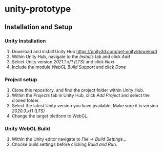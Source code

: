 # unity-prototype
## Installation and Setup
### Unity Installation
1. Download and install Unity Hub https://unity3d.com/get-unity/download
2. Within Unity Hub, navigate to the _Installs_ tab and click _Add_
3. Select Unity version _2021.1.xf1 (LTS)_ and click _Next_
4. Include the module _WebGL Build Support_ and click _Done_

### Project setup
1. Clone this repository, and find the project folder within Unity Hub.
2. Within the _Projects_ tab in Unity Hub, click _Add Project_ and select the cloned folder.
3. Select the latest Unity version you have available. Make sure it is version _2020.3.xf1 (LTS)_
4. Change the target platform to WebGL.

### Unity WebGL Build
1. Within the Unity editor navigate to _File -> Build Settings..._
2. Choose build settings before clicking _Build and Run_.
